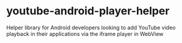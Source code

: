 # youtube-android-player-helper
Helper library for Android developers looking to add YouTube video playback in their applications via the iframe player in WebView
